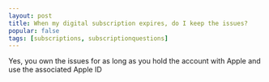 ```yaml
---
layout: post
title: When my digital subscription expires, do I keep the issues?
popular: false
tags: [subscriptions, subscriptionquestions]
---
```

Yes, you own the issues for as long as you hold the account with Apple and use the associated Apple ID
